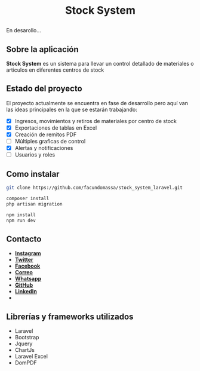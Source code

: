 # <p align="center">Stock System</p>
En desarollo...
## Sobre la aplicación
**Stock System** es un sistema para llevar un control detallado de materiales o articulos en diferentes centros de stock

## Estado del proyecto
El proyecto actualmente se encuentra en fase de desarrollo pero aquí van las ideas principales en la que se estarán trabajando:
 - [x] Ingresos, movimientos y retiros de materiales por centro de stock
 - [X] Exportaciones de tablas en Excel
 - [x] Creación de remitos PDF
 - [ ] Múltiples graficas de control
 - [x] Alertas y notificaciones
 - [ ] Usuarios y roles

## Como instalar
```bash
git clone https://github.com/facundomassa/stock_system_laravel.git
```
```bash
composer install
php artisan migration
```
```bash
npm install
npm run dev
```
## Contacto
- **[Instagram](https://www.instagram.com/facu_massa1)**
- **[Twitter](https://twitter.com/FacuMassa11)**
- **[Facebook](https://www.facebook.com/facundo.massa11)**
- **[Correo](mailto:massafacundo11@gmail.com)**
- **[Whatsapp](https://wa.link/ctk5y4)**
- **[GitHub](https://github.com/facundomassa)**
- **[LinkedIn](https://www.linkedin.com/in/facundo-massa-bba110162)**
- 
## Librerías y frameworks utilizados
* Laravel
* Bootstrap
* Jquery
* ChartJs
* Laravel Excel
* DomPDF
